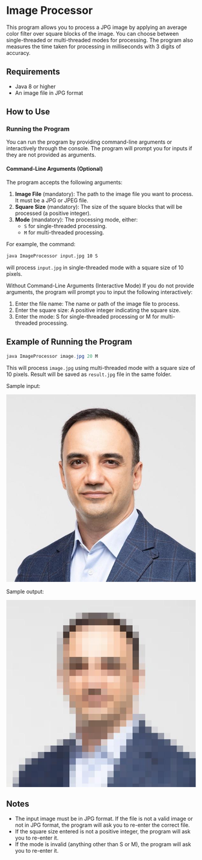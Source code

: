 # Image Processor

This program allows you to process a JPG image by applying an average color filter over square blocks of the image. You can choose between single-threaded or multi-threaded modes for processing. The program also measures the time taken for processing in milliseconds with 3 digits of accuracy.

## Requirements

- Java 8 or higher
- An image file in JPG format

## How to Use

### Running the Program

You can run the program by providing command-line arguments or interactively through the console. The program will prompt you for inputs if they are not provided as arguments.

#### Command-Line Arguments (Optional)

The program accepts the following arguments:

1. **Image File** (mandatory): The path to the image file you want to process. It must be a JPG or JPEG file.
2. **Square Size** (mandatory): The size of the square blocks that will be processed (a positive integer).
3. **Mode** (mandatory): The processing mode, either:
   - `S` for single-threaded processing.
   - `M` for multi-threaded processing.

For example, the command:

```bash
java ImageProcessor input.jpg 10 S
```

will process ```input.jpg``` in single-threaded mode with a square size of 10 pixels.

Without Command-Line Arguments (Interactive Mode)
If you do not provide arguments, the program will prompt you to input the following interactively:

1. Enter the file name: The name or path of the image file to process.
2. Enter the square size: A positive integer indicating the square size.
3. Enter the mode: S for single-threaded processing or M for multi-threaded processing.

## Example of Running the Program

```java
java ImageProcessor image.jpg 20 M
```

This will process ```image.jpg``` using multi-threaded mode with a square size of 10 pixels. Result will be saved as ```result.jpg``` file in the same folder.

Sample input:

![Image Processor](./JH_profile.jpg)

Sample output:

![Image Processor](./result.jpg)

## Notes
- The input image must be in JPG format. If the file is not a valid image or not in JPG format, the program will ask you to re-enter the correct file.
- If the square size entered is not a positive integer, the program will ask you to re-enter it.
- If the mode is invalid (anything other than S or M), the program will ask you to re-enter it.
